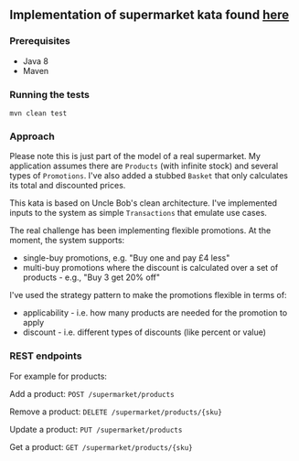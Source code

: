 ## Implementation of supermarket kata found [here](http://codekata.com/kata/kata01-supermarket-pricing/)

### Prerequisites

* Java 8
* Maven

### Running the tests

`mvn clean test`

### Approach

Please note this is just part of the model of a real supermarket. My application
assumes there are `Products` (with infinite stock) and several types of `Promotions`. I've also added a stubbed 
`Basket` that only calculates its total and discounted prices.

This kata is based on Uncle Bob's clean architecture. I've implemented inputs to the system
as simple `Transactions` that emulate use cases.

The real challenge has been implementing flexible promotions. At the moment, the system supports:

* single-buy promotions, e.g. "Buy one and pay £4 less"
* multi-buy promotions where the discount is calculated over a set of products - e.g., "Buy 3 get 20% off"

I've used the strategy pattern to make the promotions flexible in terms of:
* applicability - i.e. how many products are needed for the promotion to apply
* discount - i.e. different types of discounts (like percent or value)

### REST endpoints 

For example for products:

Add a product: `POST /supermarket/products`

Remove a product: `DELETE /supermarket/products/{sku}`

Update a product: `PUT /supermarket/products`

Get a product: `GET /supermarket/products/{sku}`




